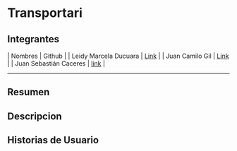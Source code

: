 # Transportari
## Integrantes
| Nombres | Github |
| Leidy Marcela Ducuara | [Link](https://github.com/LeidyDucuara) |
| Juan Camilo Gil | [Link](https://github.com/Juank544) |
| Juan Sebastián Caceres | [link](https://github.com/sroll835) |

---

## Resumen
## Descripcion
## Historias de Usuario